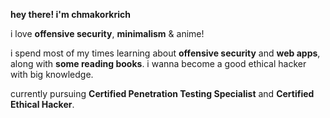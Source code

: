 <b>hey there! i'm chmakorkrich</b>

i love <b>offensive security</b>, <b>minimalism</b> & anime!

i spend most of my times learning about <b>offensive security</b> and <b>web apps</b>, along with <b>some reading books</b>. i wanna become a good ethical hacker with big knowledge.

currently pursuing <b>Certified Penetration Testing Specialist</b> and <b>Certified Ethical Hacker</b>.
